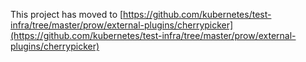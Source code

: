 This project has moved to [https://github.com/kubernetes/test-infra/tree/master/prow/external-plugins/cherrypicker](https://github.com/kubernetes/test-infra/tree/master/prow/external-plugins/cherrypicker)
